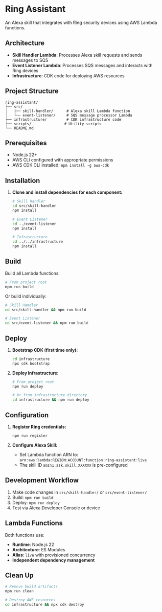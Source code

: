 # Ring Assistant

An Alexa skill that integrates with Ring security devices using AWS Lambda functions.

## Architecture

- **Skill Handler Lambda**: Processes Alexa skill requests and sends messages to SQS
- **Event Listener Lambda**: Processes SQS messages and interacts with Ring devices
- **Infrastructure**: CDK code for deploying AWS resources

## Project Structure

```
ring-assistant/
├── src/
│   ├── skill-handler/      # Alexa skill Lambda function
│   └── event-listener/     # SQS message processor Lambda
├── infrastructure/         # CDK infrastructure code
├── scripts/               # Utility scripts
└── README.md
```

## Prerequisites

- Node.js 22+
- AWS CLI configured with appropriate permissions
- AWS CDK CLI installed: `npm install -g aws-cdk`

## Installation

1. **Clone and install dependencies for each component:**
   ```bash
   # Skill Handler
   cd src/skill-handler
   npm install
   
   # Event Listener  
   cd ../event-listener
   npm install
   
   # Infrastructure
   cd ../../infrastructure
   npm install
   ```

## Build

Build all Lambda functions:
```bash
# From project root
npm run build
```

Or build individually:
```bash
# Skill Handler
cd src/skill-handler && npm run build

# Event Listener
cd src/event-listener && npm run build
```

## Deploy

1. **Bootstrap CDK (first time only):**
   ```bash
   cd infrastructure
   npx cdk bootstrap
   ```

2. **Deploy infrastructure:**
   ```bash
   # From project root
   npm run deploy
   
   # Or from infrastructure directory
   cd infrastructure && npm run deploy
   ```

## Configuration

1. **Register Ring credentials:**
   ```bash
   npm run register
   ```

2. **Configure Alexa Skill:**
   - Set Lambda function ARN to: `arn:aws:lambda:REGION:ACCOUNT:function:ring-assistant:live`
   - The skill ID `amzn1.ask.skill.XXXXXX` is pre-configured

## Development Workflow

1. Make code changes in `src/skill-handler/` or `src/event-listener/`
2. Build: `npm run build`
3. Deploy: `npm run deploy`
4. Test via Alexa Developer Console or device

## Lambda Functions

Both functions use:
- **Runtime**: Node.js 22
- **Architecture**: ES Modules
- **Alias**: `live` with provisioned concurrency
- **Independent dependency management**

## Clean Up

```bash
# Remove build artifacts
npm run clean

# Destroy AWS resources
cd infrastructure && npx cdk destroy
```
